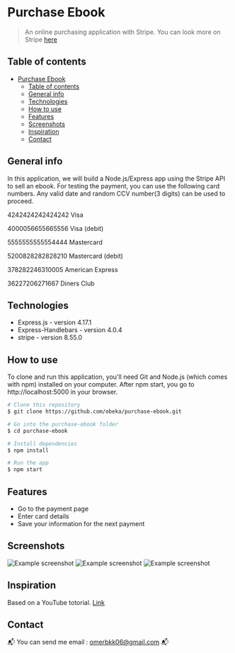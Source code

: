 # Purchase Ebook
> An online purchasing application with Stripe. You can look more on Stripe [here](https://stripe.com/)

## Table of contents
- [Purchase Ebook](#Purchase-Ebook)
  - [Table of contents](#table-of-contents)
  - [General info](#general-info)
  - [Technologies](#technologies)
  - [How to use](#how-to-use)
  - [Features](#features)
  - [Screenshots](#screenshots)
  - [Inspiration](#inspiration)
  - [Contact](#contact)

## General info
In this application, we will build a Node.js/Express app using the Stripe API to sell an ebook. For testing the payment, you can use the following card numbers. Any valid date and random CCV number(3 digits) can be used to proceed.

4242424242424242 Visa

4000056655665556 Visa (debit)

5555555555554444 Mastercard

5200828282828210 Mastercard (debit)

378282246310005 American Express

36227206271667 Diners Club

## Technologies 
* Express.js - version 4.17.1
* Express-Handlebars - version 4.0.4
* stripe - version 8.55.0

## How to use
To clone and run this application, you'll need Git and Node.js (which comes with npm) installed on your computer. After npm start, you go to http://localhost:5000 in your browser.
```bash
# Clone this repository
$ git clone https://github.com/obeka/purchase-ebook.git

# Go into the purchase-ebook folder
$ cd purchase-ebook 

# Install dependencies
$ npm install

# Run the app
$ npm start
```

## Features

* Go to the payment page
* Enter card details
* Save your information for the next payment

## Screenshots

![Example screenshot](https://i.postimg.cc/yYTLKc12/Untitled.png)
![Example screenshot](https://i.postimg.cc/Tw8Vg32r/2.png)
![Example screenshot](https://i.postimg.cc/L4DP6TPk/3.png)

## Inspiration
Based on a YouTube totorial. [Link](https://www.youtube.com/watch?v=QT3_zT97_1g&list=PLillGF-RfqbZ2ybcoD2OaabW2P7Ws8CWu&index=11)

## Contact
:mailbox_with_mail: You can send me email : omerbkk06@gmail.com :mailbox_with_mail:
